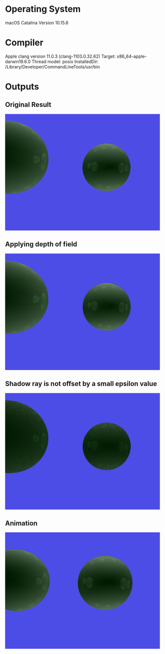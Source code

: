 # Operating System
macOS Catalina Version 10.15.6

# Compiler
Apple clang version 11.0.3 (clang-1103.0.32.62)
Target: x86_64-apple-darwin19.6.0
Thread model: posix
InstalledDir: /Library/Developer/CommandLineTools/usr/bin

# Outputs
## Original Result
![](img/result_original.png?raw=true)

## Applying depth of field
![](img/result_depth_of_field.png?raw=true)

## Shadow ray is not offset by a small epsilon value
![](img/result_shadow.png?raw=true)

## Animation
![](img/animation.gif?raw=true)